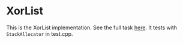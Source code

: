 # XorList
This is the XorList implementation. See the full task [here](https://docs.google.com/document/d/1NiOT7vXRlWChO-zNV0dOjX3wDecktsCwKGjMe5inf1M/edit?usp=sharing). It tests with `StackAllocator` in test.cpp.
